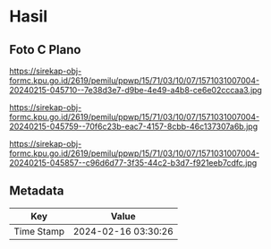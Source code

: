 # Hasil

## Foto C Plano

https://sirekap-obj-formc.kpu.go.id/2619/pemilu/ppwp/15/71/03/10/07/1571031007004-20240215-045710--7e38d3e7-d9be-4e49-a4b8-ce6e02cccaa3.jpg

https://sirekap-obj-formc.kpu.go.id/2619/pemilu/ppwp/15/71/03/10/07/1571031007004-20240215-045759--70f6c23b-eac7-4157-8cbb-46c137307a6b.jpg

https://sirekap-obj-formc.kpu.go.id/2619/pemilu/ppwp/15/71/03/10/07/1571031007004-20240215-045857--c96d6d77-3f35-44c2-b3d7-f921eeb7cdfc.jpg


## Metadata

| Key        | Value               |
| ---------- | ------------------- |
| Time Stamp | 2024-02-16 03:30:26 |




